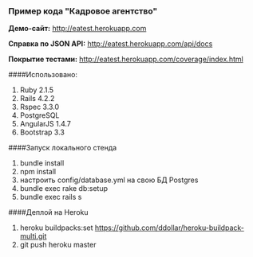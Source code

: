 ### Пример кода "Кадровое агентство"

**Демо-сайт:** http://eatest.herokuapp.com

**Справка по JSON API:** http://eatest.herokuapp.com/api/docs

**Покрытие тестами:** http://eatest.herokuapp.com/coverage/index.html


####Использовано: 
1. Ruby 2.1.5
2. Rails 4.2.2
3. Rspec 3.3.0
4. PostgreSQL
5. AngularJS 1.4.7
6. Bootstrap 3.3

####Запуск локального стенда

1. bundle install
2. npm install
3. настроить config/database.yml на свою БД Postgres
4. bundle exec rake db:setup
5. bundle exec rails s

####Деплой на Heroku

1. heroku buildpacks:set https://github.com/ddollar/heroku-buildpack-multi.git
2. git push heroku master



